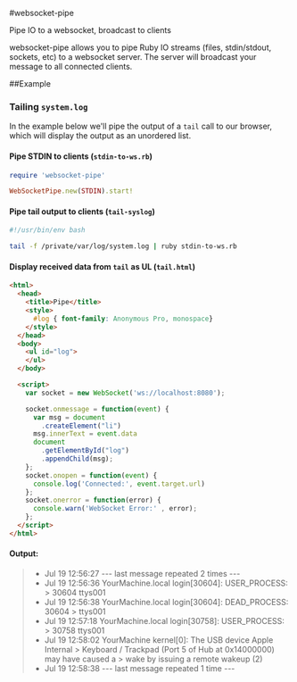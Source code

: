 #websocket-pipe

Pipe IO to a websocket, broadcast to clients

websocket-pipe allows you to pipe Ruby IO streams (files, stdin/stdout, sockets, etc) to a websocket server. The server will broadcast your message to all connected clients.

##Example
### Tailing `system.log`
In the example below we'll pipe the output of a `tail` call to our browser, which will display the output as an unordered list.

#### Pipe STDIN to clients (`stdin-to-ws.rb`)

```ruby
require 'websocket-pipe'

WebSocketPipe.new(STDIN).start!
```


#### Pipe tail output to clients (`tail-syslog`)

```bash
#!/usr/bin/env bash

tail -f /private/var/log/system.log | ruby stdin-to-ws.rb
```

#### Display received data from `tail` as UL (`tail.html`)

```html
<html>
  <head>
    <title>Pipe</title>
    <style>
      #log { font-family: Anonymous Pro, monospace}
    </style>
  </head>
  <body>
    <ul id="log">
    </ul>
  </body>

  <script>
    var socket = new WebSocket('ws://localhost:8080');

    socket.onmessage = function(event) {
      var msg = document
        .createElement("li")
      msg.innerText = event.data
      document
        .getElementById("log")
        .appendChild(msg);
    };
    socket.onopen = function(event) {
      console.log('Connected:', event.target.url)
    };
    socket.onerror = function(error) {
      console.warn('WebSocket Error:' , error);
    };
  </script>
</html>

```

#### Output:
> <ul>
>     <li>Jul 19 12:56:27 --- last message repeated 2 times ---<br></li>
>     <li>Jul 19 12:56:36 YourMachine.local login[30604]: USER_PROCESS: > 30604 ttys001<br></li>
>     <li>Jul 19 12:56:38 YourMachine.local login[30604]: DEAD_PROCESS: 30604 > ttys001<br></li>
>     <li>Jul 19 12:57:18 YourMachine.local login[30758]: USER_PROCESS: > 30758 ttys001<br></li>
>     <li>Jul 19 12:58:02 YourMachine kernel[0]: The USB device Apple Internal > Keyboard / Trackpad (Port 5 of Hub at 0x14000000) may have caused a > wake by issuing a remote wakeup (2)<br></li>
>     <li>Jul 19 12:58:38 --- last message repeated 1 time ---<br></li>
> </ul>
